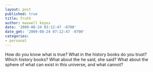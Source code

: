 ```yaml
---
layout: post
published: true
title: Truth
author: maxwell keyes
date: '2009-08-24 03:12:47 -0700'
date_gmt: '2009-08-24 07:12:47 -0700'
categories:
- personal
---
```


How do you know what is true? What in the history books do you trust? Which
history books? What about the he said, she said? What about the sphere of what
can exist in this universe, and what cannot?
